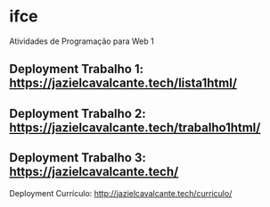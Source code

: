 # ifce
Atividades de Programação para Web 1

Deployment Trabalho 1: https://jazielcavalcante.tech/lista1html/
-------------------------------------------
Deployment Trabalho 2: https://jazielcavalcante.tech/trabalho1html/
-------------------------------------------
Deployment Trabalho 3: https://jazielcavalcante.tech/
-------------------------------------------
Deployment Currículo: http://jazielcavalcante.tech/curriculo/
